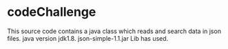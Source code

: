# codeChallenge

This source code contains a java class which reads and search data in json files.
java version jdk1.8.
json-simple-1.1.jar Lib has used.


